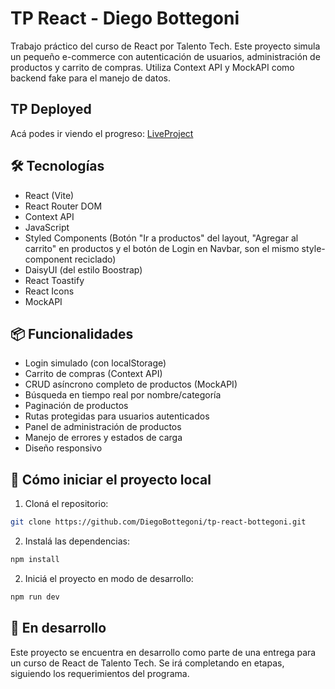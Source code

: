 # TP React - Diego Bottegoni

Trabajo práctico del curso de React por Talento Tech. Este proyecto simula un pequeño e-commerce con autenticación de usuarios, administración de productos y carrito de compras. Utiliza Context API y MockAPI como backend fake para el manejo de datos.

## TP Deployed

Acá podes ir viendo el progreso:
[LiveProject](https://tp-react-project.netlify.app/)

## 🛠️ Tecnologías

- React (Vite)
- React Router DOM
- Context API
- JavaScript
- Styled Components (Botón "Ir a productos" del layout, "Agregar al carrito" en productos y el botón de Login en Navbar, son el mismo style-component reciclado)
- DaisyUI (del estilo Boostrap)
- React Toastify
- React Icons
- MockAPI

## 📦 Funcionalidades

- Login simulado (con localStorage)
- Carrito de compras (Context API)
- CRUD asíncrono completo de productos (MockAPI)
- Búsqueda en tiempo real por nombre/categoría
- Paginación de productos
- Rutas protegidas para usuarios autenticados
- Panel de administración de productos
- Manejo de errores y estados de carga
- Diseño responsivo

## 🚀 Cómo iniciar el proyecto local

1. Cloná el repositorio:

```bash
git clone https://github.com/DiegoBottegoni/tp-react-bottegoni.git
```

2. Instalá las dependencias:
```bash
npm install
```

2. Iniciá el proyecto en modo de desarrollo:
```bash
npm run dev
```

## 🧪 En desarrollo
Este proyecto se encuentra en desarrollo como parte de una entrega para un curso de React de Talento Tech. Se irá completando en etapas, siguiendo los requerimientos del programa.